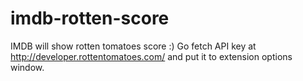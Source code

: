 imdb-rotten-score
=================

IMDB will show rotten tomatoes score :) Go fetch API key at http://developer.rottentomatoes.com/ and put it to extension options window.